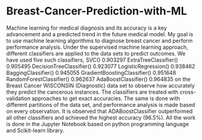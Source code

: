 # Breast-Cancer-Prediction-with-ML
Machine learning for medical diagnosis and its accuracy is a key advancement and a predicted trend in the future medical model. My goal is to use machine learning algorithms to diagnose breast cancer and perform performance analysis. Under the supervised machine learning approach, different classifiers are applied to the data sets to predict outcomes. We have used five such classifiers,
SVC()	0.903297
ExtraTreeClassifier()	0.905495
DecisionTreeClassifier()	0.923077
LogisticRegression()	0.938462
BaggingClassifier()	0.945055
GradientBoostingClassifier()	0.951648
RandomForestClassifier()	0.962637
AdaBoostClassifier()	0.964835
on the Breast Cancer WISCONSIN (Diagnostic) data set to observe how accurately they predict the cancerous instances. The classifiers are treated with cross-validation approaches to get exact accuracies. The same is done with different partitions of the data set, and performance analysis is made based on every observation.
It is observed that ADABoostClassifier outperformed all other classifiers and achieved the highest accuracy (96.5%).
All the work is done in the Jupyter Notebook based on python programming language and Scikit-learn library.

